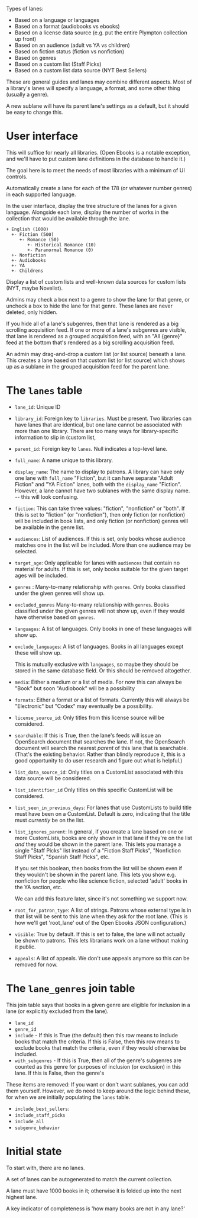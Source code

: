 Types of lanes:

* Based on a language or languages
* Based on a format (audiobooks vs ebooks)
* Based on a license data source
  (e.g. put the entire Plympton collection up front)
* Based on an audience (adult vs YA vs children)
* Based on fiction status (fiction vs nonfiction)
* Based on genres
* Based on a custom list (Staff Picks)
* Based on a custom list data source (NYT Best Sellers)

These are general guides and lanes may combine different aspects. Most of a library's lanes will
specify a language, a format, and some other thing (usually a genre).

A new sublane will have its parent lane's settings as a default, but
it should be easy to change this.

# User interface

This will suffice for nearly all libraries. (Open Ebooks is a notable exception, and we'll have to put custom lane definitions in the database to handle it.)

The goal here is to meet the needs of most libraries with a minimum of UI controls.

Automatically create a lane for each of the 178 (or whatever number genres) in each supported language.

In the user interface, display the tree structure of the lanes for a given language. Alongside each lane, display the number of works in the collection that would be available through the lane.

```
+ English (1000)
  +- Fiction (500)
     +- Romance (50)
        +- Historical Romance (10)
        +- Paranormal Romance (0)
  +- Nonfiction
  +- Audiobooks
  +- YA
  +- Childrens
```

Display a list of custom lists and well-known data sources for custom lists (NYT, maybe Novelist). 

Admins may check a box next to a genre to show the lane for that genre, or uncheck a box to hide the lane for that genre. These lanes are never deleted, only hidden.

If you hide all of a lane's subgenres, then that lane is rendered as a big scrolling acquisition feed. If one or more of a lane's subgenres are visible, that lane is rendered as a grouped acquisition feed, with an "All {genre}" feed at the bottom that's rendered as a big scrolling acquisition feed.

An admin may drag-and-drop a custom list (or list source) beneath a lane. This creates a lane based on that custom list (or list source) which shows up as a sublane in the grouped acquisition feed for the parent lane.

# The `lanes` table

* `lane_id`: Unique ID

* `library_id`: Foreign key to `libraries`. Must be present.  Two
  libraries can have lanes that are identical, but one lane cannot be
  associated with more than one library. There are too many ways for
  library-specific information to slip in (custom list, 

* `parent_id`: Foreign key to `lanes`. Null indicates a top-level lane.

* `full_name`: A name unique to this library.

* `display_name`: The name to display to patrons. A library can have
  only one lane with `full_name` "Fiction", but it can have separate
  "Adult Fiction" and "YA Fiction" lanes, both with the `display_name`
  "Fiction". However, a lane cannot have two sublanes with the same
  display name. -- this will look confusing.

* `fiction`: This can take three values: "fiction", "nonfiction" or
  "both".  If this is set to "fiction" (or "nonfiction"), then only
  fiction (or nonfiction) will be included in book lists, and only
  fiction (or nonfiction) genres will be available in the genre list.

* `audiences`: List of audiences. If this is set, only books whose
  audience matches one in the list will be included. More than one
  audience may be selected.

* `target_age`: Only applicable for lanes with `audiences` that
  contain no material for adults. If this is set, only books suitable
  for the given target ages will be included.

* `genres` : Many-to-many relationship with `genres`. Only books classified
  under the given genres will show up.

* `excluded_genres` Many-to-many relationship with `genres`. Books
  classified under the given genres will not show up, even if they
  would have otherwise based on `genres`.

* `languages`: A list of languages. Only books in one of these
  languages will show up.

* `exclude_languages`: A list of languages. Books in all languages
  except these will show up.

  This is mutually exclusive with `languages`, so maybe they should
  be stored in the same database field. Or this should be removed 
  altogether.

* `media`: Either a medium or a list of media. For now this can always be
  "Book" but soon "Audiobook" will be a possibility

* `formats`: Either a format or a list of formats. Currently this will
  always be "Electronic" but "Codex" may eventually be a possibility.

* `license_source_id`: Only titles from this license source will be
  considered.

* `searchable`: If this is True, then the lane's feeds will issue an
  OpenSearch document that searches the lane. If not, the OpenSearch
  document will search the nearest _parent_ of this lane that is
  searchable. (That's the existing behavior. Rather than blindly
  reproduce it, this is a good opportunity to do user research and
  figure out what is helpful.)

* `list_data_source_id`: Only titles on a CustomList associated with this
  data source will be considered.

* `list_identifier_id` Only titles on this specific CustomList will be
  considered.

* `list_seen_in_previous_days`: For lanes that use CustomLists to
  build title must have been on a CustomList. Default is zero,
  indicating that the title must _currently_ be on the list.

* `list_ignores_parent`: In general, if you create a lane based on one
  or more CustomLists, books are only shown in that lane if they're on
  the list _and_ they would be shown in the parent lane. This lets you
  manage a single "Staff Picks" list instead of a "Fiction Staff
  Picks", "Nonfiction Staff Picks", "Spanish Staff Picks", etc.
    
  If you set this boolean, then books from the list will be shown even
  if they wouldn't be shown in the parent lane. This lets you show
  e.g.  nonfiction for people who like science fiction, selected
  'adult' books in the YA section, etc.
  
  We can add this feature later, since it's not something we support now.

* `root_for_patron_type`: A list of strings. Patrons whose external
  type is in that list will be sent to this lane when they ask for the
  root lane. (This is how we'll get 'root_lane' out of the Open Ebooks
  JSON configuration.)

* `visible`: True by default. If this is set to false, the lane will
  not actually be shown to patrons. This lets librarians work on a
  lane without making it public.

* `appeals`: A list of appeals. We don't use appeals anymore so this can
  be removed for now.

# The `lane_genres` join table

This join table says that books in a given genre are eligible for
inclusion in a lane (or explicitly excluded from the lane).

* `lane_id`
* `genre_id`
* `include` - If this is True (the default) then this row means to
  include books that match the criteria. If this is False, then this row
  means to exclude books that match the criteria, even if they would
  otherwise be included.
* `with_subgenres` - If this is True, then all of the genre's
  subgenres are counted as this genre for purposes of inclusion (or
  exclusion) in this lane. If this is False, then the genre's 

These items are removed: If you want or don't want sublanes, you can
add them yourself. However, we do need to keep around the logic behind
these, for when we are initially populating the `lanes` table.

* `include_best_sellers`: 
* `include_staff_picks`
* `include_all`
* `subgenre_behavior`

# Initial state

To start with, there are no lanes.

A set of lanes can be autogenerated to match the current collection.

A lane must have 1000 books in it; otherwise it is folded up into the
next highest lane.

A key indicator of completeness is 'how many books are not in any lane?'

